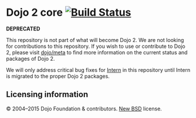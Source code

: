 # Dojo 2 core [![Build Status](https://travis-ci.org/dojo/dojo2.png)](https://travis-ci.org/dojo/dojo2)

**DEPRECATED**

This repository is not part of what will become Dojo 2.  We are not looking for contributions to this repository.  If you wish to use or contribute to Dojo 2, please visit [dojo/meta](https://github.com/dojo/meta/) to find more information on the current status and packages of Dojo 2.

We will only address critical bug fixes for [Intern](https://github.com/theintern/intern/) in this repository until Intern is migrated to the proper Dojo 2 packages.

## Licensing information

© 2004–2015 Dojo Foundation & contributors. [New BSD](http://opensource.org/licenses/BSD-3-Clause) license.
